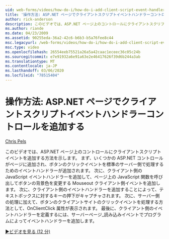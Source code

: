 ```yaml
---
uid: web-forms/videos/how-do-i/how-do-i-add-client-script-event-handlers-controls-on-an-aspnet-page
title: '操作方法: ASP.NET ページでクライアントスクリプトイベントハンドラーコントロールを追加する | Microsoft Docs'
author: rick-anderson
description: このビデオでは、ASP.NET ページ上のコントロールにクライアントスクリプトイベントを追加する方法を示します。 まず、いくつかの ASP.NET コントロールがページに追加され、
ms.author: riande
ms.date: 04/23/2009
ms.assetid: 90255eda-36a2-42c6-b6b3-b5a76fee8c44
msc.legacyurl: /web-forms/videos/how-do-i/how-do-i-add-client-script-event-handlers-controls-on-an-aspnet-page
msc.type: video
ms.openlocfilehash: 26554eeb75521a26a5a42caac1eceec36c05c24b
ms.sourcegitcommit: e7e91932a6e91a63e2e46417626f39d6b244a3ab
ms.translationtype: MT
ms.contentlocale: ja-JP
ms.lasthandoff: 03/06/2020
ms.locfileid: "78515404"
---
```

# <a name="how-do-i-add-client-script-event-handlers-controls-on-an-aspnet-page"></a>操作方法: ASP.NET ページでクライアントスクリプトイベントハンドラーコントロールを追加する

[Chris Pels](https://twitter.com/chrispels)

このビデオでは、ASP.NET ページ上のコントロールにクライアントスクリプトイベントを追加する方法を示します。 まず、いくつかの ASP.NET コントロールがページに追加され、ボタンのクリックイベントを標準のサーバー側で処理するためのイベントハンドラーが追加されます。 次に、クライアント側の JavaScript イベントハンドラーを追加して、ページ上の JavaScript 関数を呼び出してボタンの背景色を変更する Mouseout クライアント側イベントを追加します。 次に、クライアント側のイベントハンドラーを追加することによって、テキストボックスに対するキーの押下がキャプチャされます。 次に、サーバー側の処理に加えて、ボタンのクライアントサイトのクリックイベントを処理する方法として、OnClientClick 属性が表示されます。 最後に、クライアント側のイベントハンドラーを定義するには、サーバーページ\_読み込みイベントでプログラムによってイベントハンドラーを追加します。

[&#9654;ビデオを見る (12 分)](https://channel9.msdn.com/Blogs/ASP-NET-Site-Videos/how-do-i-add-client-script-event-handlers-controls-on-an-aspnet-page)
